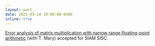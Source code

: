 ```yaml
---
layout: post
date: 2025-03-14 10:00:00-0400
inline: true
---
```


[Error analysis of matrix multiplication with narrow range floating-point arithmetic](https://hal.science/hal-04671474) (with T. Mary) accepted for SIAM SISC.
